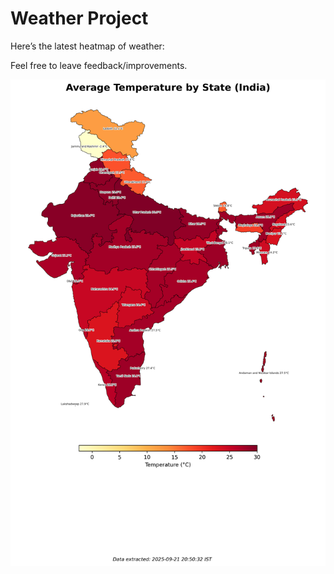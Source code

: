 # Weather Project

Here’s the latest heatmap of weather:

Feel free to leave feedback/improvements.

![India Heatmap](docs/assets/india_heatmap.png?v=D017C2)
